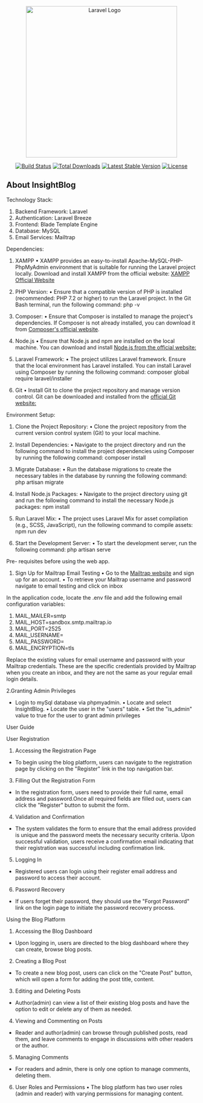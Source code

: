 <p align="center"><a href="https://laravel.com" target="_blank"><img src="https://raw.githubusercontent.com/laravel/art/master/logo-lockup/5%20SVG/2%20CMYK/1%20Full%20Color/laravel-logolockup-cmyk-red.svg" width="400" alt="Laravel Logo"></a></p>

<p align="center">
<a href="https://github.com/laravel/framework/actions"><img src="https://github.com/laravel/framework/workflows/tests/badge.svg" alt="Build Status"></a>
<a href="https://packagist.org/packages/laravel/framework"><img src="https://img.shields.io/packagist/dt/laravel/framework" alt="Total Downloads"></a>
<a href="https://packagist.org/packages/laravel/framework"><img src="https://img.shields.io/packagist/v/laravel/framework" alt="Latest Stable Version"></a>
<a href="https://packagist.org/packages/laravel/framework"><img src="https://img.shields.io/packagist/l/laravel/framework" alt="License"></a>
</p>

## About InsightBlog

Technology Stack:

1. Backend Framework: Laravel
2. Authentication: Laravel Breeze
3. Frontend: Blade Template Engine
4. Database: MySQL
5. Email Services: Mailtrap

Dependencies:

1. XAMPP
• XAMPP provides an easy-to-install Apache-MySQL-PHP-PhpMyAdmin environment that is suitable for
running the Laravel project locally. Download and install XAMPP from the official website: [XAMPP
Official Website
](https://www.apachefriends.org/index.html)
2. PHP Version:
• Ensure that a compatible version of PHP is installed (recommended: PHP 7.2 or higher) to run the Laravel
project. In the Git Bash terminal, run the following command: php -v

3. Composer:
• Ensure that Composer is installed to manage the project's dependencies. If Composer is not already
installed, you can download it from [Composer's official website](https://getcomposer.org/).

4. Node.js
• Ensure that Node.js and npm are installed on the local machine. You can download and install [Node.js
from the official website:](https://nodejs.org/en)

6. Laravel Framework:
• The project utilizes Laravel framework. Ensure that the local environment has Laravel installed. You can
install Laravel using Composer by running the following command: composer global require
laravel/installer

7. Git
• Install Git to clone the project repository and manage version control. Git can be downloaded and
installed from the [official Git website:](https://git-scm.com/)

Environment Setup:

1. Clone the Project Repository:
• Clone the project repository from the current version control system (Git) to your local machine.

2. Install Dependencies:
• Navigate to the project directory and run the following command to install the project dependencies
using Composer by running the following command: composer install

3. Migrate Database:
• Run the database migrations to create the necessary tables in the database by running the following
command: php artisan migrate

4. Install Node.js Packages:
• Navigate to the project directory using git and run the following command to install the necessary Node.js
packages: npm install

5. Run Laravel Mix:
• The project uses Laravel Mix for asset compilation (e.g., SCSS, JavaScript), run the following command
to compile assets: npm run dev

7. Start the Development Server:
• To start the development server, run the following command: php artisan serve

Pre- requisites before using the web app.

1. Sign Up for Mailtrap Email Testing
• Go to the [Mailtrap website](https://mailtrap.io/) and sign up for an account.
• To retrieve your Mailtrap username and password navigate to email testing and click on inbox

In the application code, locate the .env file and add the following email configuration variables:
1. MAIL_MAILER=smtp
2. MAIL_HOST=sandbox.smtp.mailtrap.io
3. MAIL_PORT=2525
4. MAIL_USERNAME=<Your Mailtrap username>
5. MAIL_PASSWORD=<Your Mailtrap password>
6. MAIL_ENCRYPTION=tls

Replace the existing values for email username and password with your Mailtrap credentials. These are the specific credentials provided by Mailtrap when you create an inbox, and they are not the same as your regular email login details.

2.Granting Admin Privileges 
- Login to mySql database via phpmyadmin.
• Locate and select InsightBlog.
• Locate the user in the "users" table.
• Set the "is_admin" value to true for the user to grant admin privileges

User Guide

User Registration
1.	Accessing the Registration Page
-   To begin using the blog platform, users can navigate to the registration page by clicking on the "Register" link in the top navigation bar.
3.	Filling Out the Registration Form
-	In the registration form, users need to provide their full name, email address and password.Once all required fields are filled out, users can click the "Register" button to submit the form.
4.	Validation and Confirmation
-	The system validates the form to ensure that the email address provided is unique and the password meets the necessary security criteria. Upon successful validation, users receive a confirmation email indicating that their registration was successful including confirmation link. 
5.	Logging In
-	Registered users can login using their register email address and password to access their account.
6.	Password Recovery
-	If users forget their password, they should use the "Forgot Password" link on the login page to initiate the password recovery process.

Using the Blog Platform
1.	Accessing the Blog Dashboard
-	Upon logging in, users are directed to the blog dashboard where they can create, browse blog posts.
2.	Creating a Blog Post
-	To create a new blog post, users can click on the "Create Post" button, which will open a form for adding the post title, content.
3.	Editing and Deleting Posts
-   Author(admin) can view a list of their existing blog posts and have the option to edit or delete any of them as needed.
4.	Viewing and Commenting on Posts
-	Reader and author(admin) can browse through published posts, read them, and leave comments to engage in discussions with other readers or the author.
5.	Managing Comments
-	For readers and admin, there is only one option to manage comments, deleting them.
6.	User Roles and Permissions
•	The blog platform has two user roles (admin and reader) with varying permissions for managing content.
